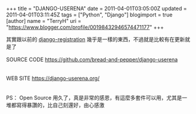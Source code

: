 +++
title = "DJANGO-USERENA"
date = 2011-04-01T03:05:00Z
updated = 2011-04-01T03:11:45Z
tags = ["Python", "Django"]
blogimport = true 
[author]
	name = "TerryH"
	uri = "https://www.blogger.com/profile/00198432946574471177"
+++

其實跟以前的 <a href="https://bitbucket.org/ubernostrum/django-registration/">django-registration</a> 幾乎是一樣的東西，不過就是比較有在更新就是了<br /><br />SOURCE CODE <a href="https://github.com/bread-and-pepper/django-userena">https://github.com/bread-and-pepper/django-userena</a><br /><br /><br />WEB SITE <a href="https://django-userena.org/">https://django-userena.org/</a><br /><br /><br />PS： Open Source 用久了，真是非常的感恩，有這麼多套件可以用，尤其是一堆都寫得暴讚的，比自己刻還好，由心感激
